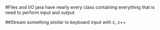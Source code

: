 #Files and I/O
java have nearly every class containing everything that is need to perform input and output

##Stream
something similar to keyboard input with c, c++
